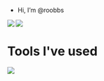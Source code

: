 - Hi, I’m @roobbs
<img align="left" src="https://github-readme-stats.vercel.app/api?username=roobbs&show_icons=true&locale=en&theme=tokyonight&rank_icon=percentile" />
<img src="https://github-readme-stats.vercel.app/api/top-langs?username=roobbs&show_icons=true&locale=en&layout=compact&theme=tokyonight" />
<br/>
<h1>Tools I've used</h1>
<img src="https://skillicons.dev/icons?i=js,react,nodejs,git,ts,css,firebase,mongo,figma,express&theme=dark"/>


